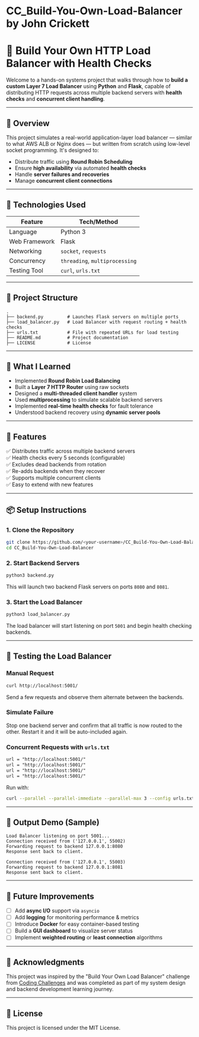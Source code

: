 # CC_Build-You-Own-Load-Balancer by John Crickett

# 🔀 Build Your Own HTTP Load Balancer with Health Checks

Welcome to a hands-on systems project that walks through how to **build a custom Layer 7 Load Balancer** using **Python** and **Flask**, capable of distributing HTTP requests across multiple backend servers with **health checks** and **concurrent client handling**.

---

## 📌 Overview

This project simulates a real-world application-layer load balancer — similar to what AWS ALB or Nginx does — but written from scratch using low-level socket programming. It's designed to:

- Distribute traffic using **Round Robin Scheduling**
- Ensure **high availability** via automated **health checks**
- Handle **server failures and recoveries**
- Manage **concurrent client connections**

---

## 🔧 Technologies Used

| Feature             | Tech/Method                  |
|---------------------|------------------------------|
| Language            | Python 3                     |
| Web Framework       | Flask                        |
| Networking          | `socket`, `requests`         |
| Concurrency         | `threading`, `multiprocessing` |
| Testing Tool        | `curl`, `urls.txt`           |

---

## 📁 Project Structure

```
.
├── backend.py         # Launches Flask servers on multiple ports
├── load_balancer.py   # Load Balancer with request routing + health checks
├── urls.txt           # File with repeated URLs for load testing
├── README.md          # Project documentation
├── LICENSE            # License
```

---

## 🧠 What I Learned

- Implemented **Round Robin Load Balancing**
- Built a **Layer 7 HTTP Router** using raw sockets
- Designed a **multi-threaded client handler** system
- Used **multiprocessing** to simulate scalable backend servers
- Implemented **real-time health checks** for fault tolerance
- Understood backend recovery using **dynamic server pools**

---

## 🚀 Features

✅ Distributes traffic across multiple backend servers  
✅ Health checks every 5 seconds (configurable)  
✅ Excludes dead backends from rotation  
✅ Re-adds backends when they recover  
✅ Supports multiple concurrent clients  
✅ Easy to extend with new features  

---

## 📦 Setup Instructions

### 1. Clone the Repository

```bash
git clone https://github.com/<your-username>/CC_Build-You-Own-Load-Balancer.git
cd CC_Build-You-Own-Load-Balancer
```

### 2. Start Backend Servers

```bash
python3 backend.py
```

This will launch two backend Flask servers on ports `8080` and `8081`.

### 3. Start the Load Balancer

```bash
python3 load_balancer.py
```

The load balancer will start listening on port `5001` and begin health checking backends.

---

## 🧪 Testing the Load Balancer

### Manual Request

```bash
curl http://localhost:5001/
```

Send a few requests and observe them alternate between the backends.

### Simulate Failure

Stop one backend server and confirm that all traffic is now routed to the other. Restart it and it will be auto-included again.

### Concurrent Requests with `urls.txt`

```txt
url = "http://localhost:5001/"
url = "http://localhost:5001/"
url = "http://localhost:5001/"
url = "http://localhost:5001/"
```

Run with:

```bash
curl --parallel --parallel-immediate --parallel-max 3 --config urls.txt
```

---

## 🧪 Output Demo (Sample)

```text
Load Balancer listening on port 5001...
Connection received from ('127.0.0.1', 55002)
Forwarding request to backend 127.0.0.1:8080
Response sent back to client.

Connection received from ('127.0.0.1', 55003)
Forwarding request to backend 127.0.0.1:8081
Response sent back to client.
```

---


## 🧩 Future Improvements

- [ ] Add **async I/O** support via `asyncio`
- [ ] Add **logging** for monitoring performance & metrics
- [ ] Introduce **Docker** for easy container-based testing
- [ ] Build a **GUI dashboard** to visualize server status
- [ ] Implement **weighted routing** or **least connection** algorithms

---


## 🙌 Acknowledgments

This project was inspired by the "Build Your Own Load Balancer" challenge from [Coding Challenges]([https://codingchallenges.fyi/](https://codingchallenges.fyi/challenges/challenge-load-balancer)) and was completed as part of my system design and backend development learning journey.

---

## 🪪 License

This project is licensed under the MIT License.

